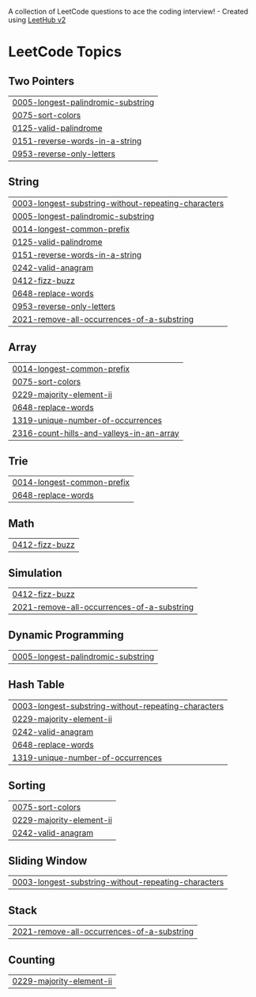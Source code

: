 A collection of LeetCode questions to ace the coding interview! - Created using [LeetHub v2](https://github.com/arunbhardwaj/LeetHub-2.0)
<!---LeetCode Topics Start-->
# LeetCode Topics
## Two Pointers
|  |
| ------- |
| [0005-longest-palindromic-substring](https://github.com/khushichouhan2314/java/tree/master/0005-longest-palindromic-substring) |
| [0075-sort-colors](https://github.com/khushichouhan2314/java/tree/master/0075-sort-colors) |
| [0125-valid-palindrome](https://github.com/khushichouhan2314/java/tree/master/0125-valid-palindrome) |
| [0151-reverse-words-in-a-string](https://github.com/khushichouhan2314/java/tree/master/0151-reverse-words-in-a-string) |
| [0953-reverse-only-letters](https://github.com/khushichouhan2314/java/tree/master/0953-reverse-only-letters) |
## String
|  |
| ------- |
| [0003-longest-substring-without-repeating-characters](https://github.com/khushichouhan2314/java/tree/master/0003-longest-substring-without-repeating-characters) |
| [0005-longest-palindromic-substring](https://github.com/khushichouhan2314/java/tree/master/0005-longest-palindromic-substring) |
| [0014-longest-common-prefix](https://github.com/khushichouhan2314/java/tree/master/0014-longest-common-prefix) |
| [0125-valid-palindrome](https://github.com/khushichouhan2314/java/tree/master/0125-valid-palindrome) |
| [0151-reverse-words-in-a-string](https://github.com/khushichouhan2314/java/tree/master/0151-reverse-words-in-a-string) |
| [0242-valid-anagram](https://github.com/khushichouhan2314/java/tree/master/0242-valid-anagram) |
| [0412-fizz-buzz](https://github.com/khushichouhan2314/java/tree/master/0412-fizz-buzz) |
| [0648-replace-words](https://github.com/khushichouhan2314/java/tree/master/0648-replace-words) |
| [0953-reverse-only-letters](https://github.com/khushichouhan2314/java/tree/master/0953-reverse-only-letters) |
| [2021-remove-all-occurrences-of-a-substring](https://github.com/khushichouhan2314/java/tree/master/2021-remove-all-occurrences-of-a-substring) |
## Array
|  |
| ------- |
| [0014-longest-common-prefix](https://github.com/khushichouhan2314/java/tree/master/0014-longest-common-prefix) |
| [0075-sort-colors](https://github.com/khushichouhan2314/java/tree/master/0075-sort-colors) |
| [0229-majority-element-ii](https://github.com/khushichouhan2314/java/tree/master/0229-majority-element-ii) |
| [0648-replace-words](https://github.com/khushichouhan2314/java/tree/master/0648-replace-words) |
| [1319-unique-number-of-occurrences](https://github.com/khushichouhan2314/java/tree/master/1319-unique-number-of-occurrences) |
| [2316-count-hills-and-valleys-in-an-array](https://github.com/khushichouhan2314/java/tree/master/2316-count-hills-and-valleys-in-an-array) |
## Trie
|  |
| ------- |
| [0014-longest-common-prefix](https://github.com/khushichouhan2314/java/tree/master/0014-longest-common-prefix) |
| [0648-replace-words](https://github.com/khushichouhan2314/java/tree/master/0648-replace-words) |
## Math
|  |
| ------- |
| [0412-fizz-buzz](https://github.com/khushichouhan2314/java/tree/master/0412-fizz-buzz) |
## Simulation
|  |
| ------- |
| [0412-fizz-buzz](https://github.com/khushichouhan2314/java/tree/master/0412-fizz-buzz) |
| [2021-remove-all-occurrences-of-a-substring](https://github.com/khushichouhan2314/java/tree/master/2021-remove-all-occurrences-of-a-substring) |
## Dynamic Programming
|  |
| ------- |
| [0005-longest-palindromic-substring](https://github.com/khushichouhan2314/java/tree/master/0005-longest-palindromic-substring) |
## Hash Table
|  |
| ------- |
| [0003-longest-substring-without-repeating-characters](https://github.com/khushichouhan2314/java/tree/master/0003-longest-substring-without-repeating-characters) |
| [0229-majority-element-ii](https://github.com/khushichouhan2314/java/tree/master/0229-majority-element-ii) |
| [0242-valid-anagram](https://github.com/khushichouhan2314/java/tree/master/0242-valid-anagram) |
| [0648-replace-words](https://github.com/khushichouhan2314/java/tree/master/0648-replace-words) |
| [1319-unique-number-of-occurrences](https://github.com/khushichouhan2314/java/tree/master/1319-unique-number-of-occurrences) |
## Sorting
|  |
| ------- |
| [0075-sort-colors](https://github.com/khushichouhan2314/java/tree/master/0075-sort-colors) |
| [0229-majority-element-ii](https://github.com/khushichouhan2314/java/tree/master/0229-majority-element-ii) |
| [0242-valid-anagram](https://github.com/khushichouhan2314/java/tree/master/0242-valid-anagram) |
## Sliding Window
|  |
| ------- |
| [0003-longest-substring-without-repeating-characters](https://github.com/khushichouhan2314/java/tree/master/0003-longest-substring-without-repeating-characters) |
## Stack
|  |
| ------- |
| [2021-remove-all-occurrences-of-a-substring](https://github.com/khushichouhan2314/java/tree/master/2021-remove-all-occurrences-of-a-substring) |
## Counting
|  |
| ------- |
| [0229-majority-element-ii](https://github.com/khushichouhan2314/java/tree/master/0229-majority-element-ii) |
<!---LeetCode Topics End-->